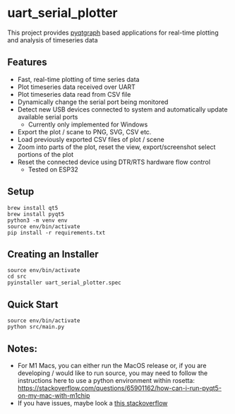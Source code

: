# uart_serial_plotter

This project provides [pyqtgraph](https://www.pyqtgraph.org/) based applications for real-time plotting and analysis of timeseries data

## Features
- Fast, real-time plotting of time series data
- Plot timeseries data received over UART
- Plot timeseries data read from CSV file
- Dynamically change the serial port being monitored
- Detect new USB devices connected to system and automatically update available serial ports
  - Currently only implemented for Windows
- Export the plot / scane to PNG, SVG, CSV etc.
- Load previously exported CSV files of plot / scene
- Zoom into parts of the plot, reset the view, export/screenshot select portions of the plot
- Reset the connected device using DTR/RTS hardware flow control
  - Tested on ESP32

## Setup

``` console
brew install qt5
brew install pyqt5
python3 -m venv env
source env/bin/activate
pip install -r requirements.txt
```

## Creating an Installer

``` console
source env/bin/activate
cd src
pyinstaller uart_serial_plotter.spec 
```

## Quick Start

```console
source env/bin/activate
python src/main.py
```


## Notes:

* For M1 Macs, you can either run the MacOS release or, if you are developing / would like to run source, you may need to follow the instructions here to use a python environment within rosetta: https://stackoverflow.com/questions/65901162/how-can-i-run-pyqt5-on-my-mac-with-m1chip
* If you have issues, maybe look a [this stackoverflow](https://stackoverflow.com/questions/70961915/error-while-installing-pytq5-with-pip-preparing-metadata-pyproject-toml-did-n)

